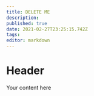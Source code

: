 ```yaml
---
title: DELETE ME
description: 
published: true
date: 2021-02-27T23:25:15.742Z
tags: 
editor: markdown
---
```


# Header
Your content here